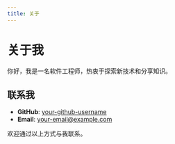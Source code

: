 ```yaml
---
title: 关于
---
```


# 关于我

你好，我是一名软件工程师，热衷于探索新技术和分享知识。

## 联系我

- **GitHub**: [your-github-username](https://github.com/your-github-username)
- **Email**: your-email@example.com

欢迎通过以上方式与我联系。